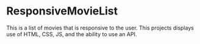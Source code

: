 # ResponsiveMovieList
This is a list of movies that is responsive to the user. This projects displays use of HTML, CSS, JS, and the ability to use an API.
